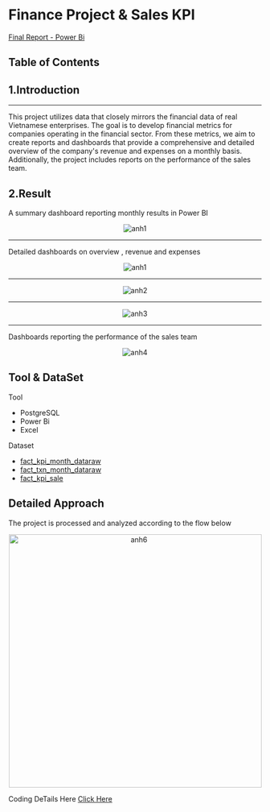 # Finance Project & Sales KPI
[Final Report - Power Bi](https://app.powerbi.com/view?r=eyJrIjoiMjI3YjE3MTUtYTVmNy00YjQ1LTkzZmYtYmU0NzBmNzU0ZjNkIiwidCI6IjZhYzJhZDA2LTY5MmMtNDY2My1iN2FmLWE5ZmYyYTg2NmQwYyIsImMiOjEwfQ%3D%3D)

## Table of Contents

## 1.Introduction 
---
This project utilizes data that closely mirrors the financial data of real Vietnamese enterprises. The goal is to develop financial metrics for companies operating in the financial sector. From these metrics, we aim to create reports and dashboards that provide a comprehensive and detailed overview of the company's revenue and expenses on a monthly basis. Additionally, the project includes reports on the performance of the sales team.


## 2.Result 
A summary dashboard reporting monthly results in Power BI

<div align="center">
  <img src="https://github.com/danhkhanglamdata/FinanceProject-SalesKPI/assets/153256289/db1e8a8b-0ea7-409c-8237-97d46141c3c6" alt="anh1" >
</div>

---
Detailed dashboards on overview , revenue and expenses
<div align="center">
  <img src="https://github.com/danhkhanglamdata/FinanceProject-SalesKPI/assets/153256289/b6073e9a-583e-478b-95dc-0939b1596f6e" alt="anh1" >
</div>

---
<div align="center">
  <img src="https://github.com/danhkhanglamdata/FinanceProject-SalesKPI/assets/153256289/77c91e08-6ea8-4f25-b919-9bcb13ba27c9" alt="anh2" >
</div>

---
<div align="center">
  <img src="https://github.com/danhkhanglamdata/FinanceProject-SalesKPI/assets/153256289/12f7486a-301c-4d3e-ae1d-07800eb2935f" alt="anh3" >
</div>

---
Dashboards reporting the performance of the sales team

<div align="center">
  <img src="https://github.com/danhkhanglamdata/FinanceProject-SalesKPI/assets/153256289/095738c0-3166-4e78-bdd3-e9ef4e10ecaa" alt="anh4" >
</div>

## Tool & DataSet 
Tool 
  - PostgreSQL
  - Power Bi
  - Excel

Dataset
  - [fact_kpi_month_dataraw](https://docs.google.com/spreadsheets/d/1sELTyYCH3MBwGJjIX1DkhqaRAajrbeHa/edit?usp=drive_link&ouid=115139199657432655686&rtpof=true&sd=true)
  - [fact_txn_month_dataraw](https://docs.google.com/spreadsheets/d/18cUbKS3JgHgzovk6GWO37n4oNg9FSQ9r/edit?usp=drive_link&ouid=115139199657432655686&rtpof=true&sd=true)
  - [fact_kpi_sale](https://docs.google.com/spreadsheets/d/1yPTnGnEmi6vzaUjSjJ7Ryib-IwmXgBvp/edit?usp=sharing&ouid=115139199657432655686&rtpof=true&sd=true)

## Detailed Approach
The project is processed and analyzed according to the flow below
<div align="center">
  <img src="https://github.com/danhkhanglamdata/FinanceProject-SalesKPI/assets/153256289/ee48fbe1-b251-470d-a442-de8d185d041e" alt="anh6" width ="503px">
</div>

Coding DeTails Here 
[Click Here](https://github.com/danhkhanglamdata/FinanceProject-SalesKPI/blob/main/final_fucntion_procedure_prameter_final_report.sql)










